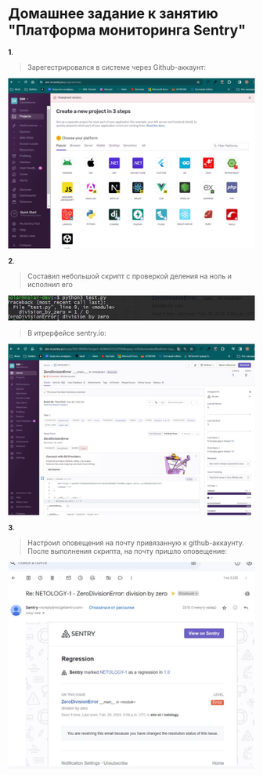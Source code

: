 # Домашнее задание к занятию "Платформа мониторинга Sentry"

**1**.	

> Зарегестрировался в системе через Github-аккаунт:

![](https://github.com/lukoshkovve/NetologyDevOps/blob/main/log3/foto/1.JPG)


**2**.
> Составил небольшой скрипт с проверкой деления на ноль и исполнил его

![](https://github.com/lukoshkovve/NetologyDevOps/blob/main/log3/foto/4.JPG)

> В итрерфейсе sentry.io:

![](https://github.com/lukoshkovve/NetologyDevOps/blob/main/log3/foto/2.JPG)

**3**.
> Настроил оповещения на почту привязанную к github-аккаунту. После выполнения скрипта, на почту пришло оповещение:

![](https://github.com/lukoshkovve/NetologyDevOps/blob/main/log3/foto/3.JPG)

